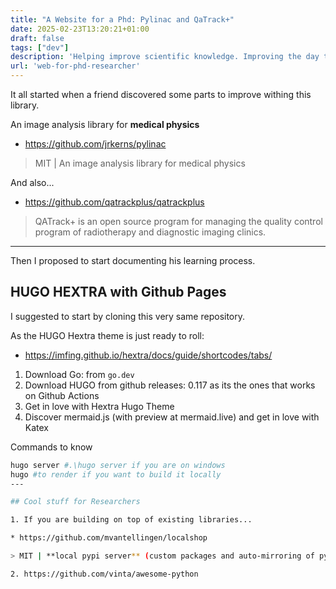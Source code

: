 ```yaml
---
title: "A Website for a Phd: Pylinac and QaTrack+"
date: 2025-02-23T13:20:21+01:00
draft: false
tags: ["dev"]
description: 'Helping improve scientific knowledge. Improving the day to day of a researcher.'
url: 'web-for-phd-researcher'
---
```


It all started when a friend discovered some parts to improve withing this library.

An image analysis library for **medical physics**

* https://github.com/jrkerns/pylinac

> MIT | An image analysis library for medical physics

And also...

* https://github.com/qatrackplus/qatrackplus

> QATrack+ is an open source program for managing the quality control program of radiotherapy and diagnostic imaging clinics.


---

Then I proposed to start documenting his learning process.

## HUGO HEXTRA with Github Pages

I suggested to start by cloning this very same repository.


As the HUGO Hextra theme is just ready to roll:

* https://imfing.github.io/hextra/docs/guide/shortcodes/tabs/


1. Download Go: from `go.dev`
2. Download HUGO from github releases: 0.117 as its the ones that works on Github Actions
3. Get in love with Hextra Hugo Theme
4. Discover mermaid.js (with preview at mermaid.live) and get in love with Katex


Commands to know

```sh
hugo server #.\hugo server if you are on windows
hugo #to render if you want to build it locally
---

## Cool stuff for Researchers

1. If you are building on top of existing libraries...

* https://github.com/mvantellingen/localshop

> MIT | **local pypi server** (custom packages and auto-mirroring of pypi)

2. https://github.com/vinta/awesome-python